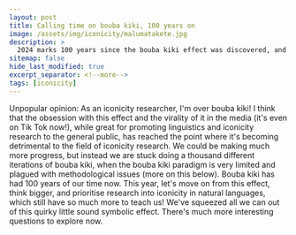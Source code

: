 ```yaml
---
layout: post
title: Calling time on bouba kiki, 100 years on
image: /assets/img/iconicity/malumatakete.jpg
description: >
  2024 marks 100 years since the bouba kiki effect was discovered, and maybe it's time to move on.
sitemap: false
hide_last_modified: true
excerpt_separator: <!--more-->
tags: [iconicity]
---
```


Unpopular opinion: As an iconicity researcher, I'm over bouba kiki! I think that the obsession with this effect and the virality of it in the media (it's even on Tik Tok now!), while great for promoting linguistics and iconicity research to the general public, has reached the point where it's becoming detrimental to the field of iconicity research. We could be making much more progress, but instead we are stuck doing a thousand different iterations of bouba kiki, when the bouba kiki paradigm is very limited and plagued with methodological issues (more on this below). Bouba kiki has had 100 years of our time now. This year, let's move on from this effect, think bigger, and prioritise research into iconicity in natural languages, which still have so much more to teach us! We've squeezed all we can out of this quirky little sound symbolic effect. There's much more interesting questions to explore now. 

<!--more-->

